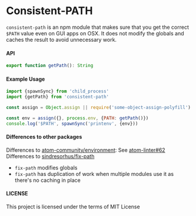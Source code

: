 Consistent-PATH
===================

`consistent-path` is an npm module that makes sure that you get the correct `$PATH` value even on GUI apps on OSX. It does not modify the globals and caches the result to avoid unnecessary work.

#### API

```js
export function getPath(): String
```

#### Example Usage

```js
import {spawnSync} from 'child_process'
import {getPath} from 'consistent-path'

const assign = Object.assign || require('some-object-assign-polyfill')

const env = assign({}, process.env, {PATH: getPath()})
console.log('$PATH', spawnSync('printenv', {env}))
```

#### Differences to other packages

Differences to [atom-community/environment](https://github.com/atom-community/environment): See [atom-linter#62](https://github.com/AtomLinter/atom-linter/issues/62)
Differences to [sindresorhus/fix-path](https://github.com/sindresorhus/fix-path)
 - `fix-path` modifies globals
 - `fix-path` has duplication of work when multiple modules use it as there's no caching in place

#### LICENSE
This project is licensed under the terms of MIT License
